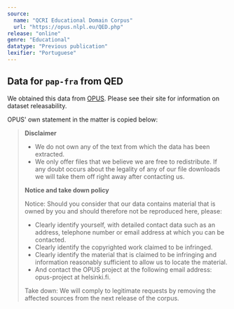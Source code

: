 ```yaml
---
source:
  name: "QCRI Educational Domain Corpus"
  url: "https://opus.nlpl.eu/QED.php"
release: "online"
genre: "Educational"
datatype: "Previous publication"
lexifier: "Portuguese"
---
```


## Data for `pap-fra` from QED

We obtained this data from [OPUS](https://opus.nlpl.eu/). Please see their site for information on dataset releasability.

OPUS' own statement in the matter is copied below:

> **Disclaimer**
> * We do not own any of the text from which the data has been extracted.
> * We only offer files that we believe we are free to redistribute. If any doubt occurs about the legality of any of our file downloads we will take them off right away after contacting us.
>
> **Notice and take down policy**
>
> Notice: Should you consider that our data contains material that is owned by you and should therefore not be reproduced here, please:
> * Clearly identify yourself, with detailed contact data such as an address, telephone number or email address at which you can be contacted.
> * Clearly identify the copyrighted work claimed to be infringed.
> * Clearly identify the material that is claimed to be infringing and information reasonably sufficient to allow us to locate the material.
> * And contact the OPUS project at the following email address: opus-project at helsinki.fi.
>
> Take down: We will comply to legitimate requests by removing the affected sources from the next release of the corpus.
